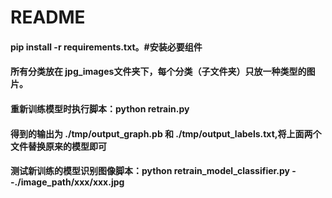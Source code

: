 # README


####	pip install -r requirements.txt。#安装必要组件
####	所有分类放在 jpg_images文件夹下，每个分类（子文件夹）只放一种类型的图片。
####	重新训练模型时执行脚本：python retrain.py
####	得到的输出为  ./tmp/output_graph.pb 和 ./tmp/output_labels.txt,将上面两个文件替换原来的模型即可
####	测试新训练的模型识别图像脚本：python  retrain_model_classifier.py --./image_path/xxx/xxx.jpg
